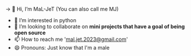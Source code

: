 -> 👋 Hi, I’m MaL-JeT (You can also call me MJ)
- 👀 I’m interested in python
- 💞️ I’m looking to collaborate on **mini projects that have a goal of being open source**
- 📫 How to reach me 'mal.jet.2023@gmail.com'
- 😄 Pronouns: Just know that I'm a male

<!---
MaL-JeT/MaL-JeT is a ✨ special ✨ repository because its `README.md` (this file) appears on your GitHub profile.
You can click the Preview link to take a look at your changes.
--->
